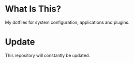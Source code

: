 # What Is This?

My dotfiles for system configuration, applications and plugins.

# Update
This repository will constantly be updated.

